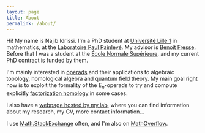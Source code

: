 ```yaml
---
layout: page
title: About
permalink: /about/
---
```


Hi! My name is Najib Idrissi. I'm a PhD student at [Université Lille 1](http://www.univ-lille1.fr) in mathematics, at the [Laboratoire Paul Painlevé](http://math.univ-lille1.fr). My advisor is [Benoit Fresse](http://math.univ-lille1.fr/~fresse). Before that I was a student at the [École Normale Supérieure](http://www.ens.fr), and my current PhD contract is funded by them.

I'm mainly interested in [operads](https://en.wikipedia.org/wiki/Operad_theory) and their applications to algebraic topology, homological algebra and quantum field theory. My main goal right now is to exploit the formality of the $E_n$-operads to try and compute explicitly [factorization homology](https://ncatlab.org/nlab/show/factorization+homology) in some cases.

I also have a [webpage hosted by my lab](http://math.univ-lille1.fr/~idrissi), where you can find information about my research, my CV, more contact information...

I use [Math.StackExchange](http://math.stackexchange.com/users/10014/najib-idrissi) often, and I'm also on [MathOverflow](http://mathoverflow.net/users/36146/najib-idrissi).
